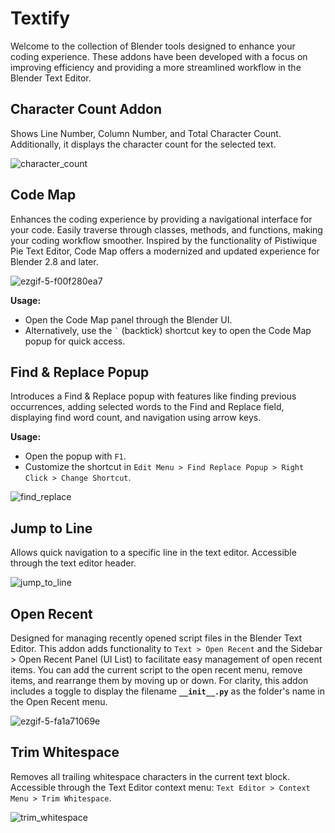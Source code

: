 # Textify

Welcome to the collection of Blender tools designed to enhance your coding experience. These addons have been developed with a focus on improving efficiency and providing a more streamlined workflow in the Blender Text Editor.

## Character Count Addon

Shows Line Number, Column Number, and Total Character Count. Additionally, it displays the character count for the selected text.

![character_count](https://github.com/user-attachments/assets/098a8e47-0bad-4bba-af52-615b61067045)

## Code Map

Enhances the coding experience by providing a navigational interface for your code. Easily traverse through classes, methods, and functions, making your coding workflow smoother. Inspired by the functionality of Pistiwique Pie Text Editor, Code Map offers a modernized and updated experience for Blender 2.8 and later.

![ezgif-5-f00f280ea7](https://github.com/user-attachments/assets/82fc82c1-f45b-4fe0-8a67-a45375009603)

**Usage:**
- Open the Code Map panel through the Blender UI.
- Alternatively, use the `` ` `` (backtick) shortcut key to open the Code Map popup for quick access.

## Find & Replace Popup

Introduces a Find & Replace popup with features like finding previous occurrences, adding selected words to the Find and Replace field, displaying find word count, and navigation using arrow keys.

**Usage:**
- Open the popup with `F1`.
- Customize the shortcut in `Edit Menu > Find Replace Popup > Right Click > Change Shortcut`.

![find_replace](https://github.com/user-attachments/assets/5379c789-2b25-4362-b737-912b6713afe9)

## Jump to Line

Allows quick navigation to a specific line in the text editor. Accessible through the text editor header.

![jump_to_line](https://github.com/user-attachments/assets/b1c1d20e-d40f-498b-ad0d-3b6cd2455103)

## Open Recent

Designed for managing recently opened script files in the Blender Text Editor. This addon adds functionality to `Text > Open Recent` and the Sidebar > Open Recent Panel (UI List) to facilitate easy management of open recent items. You can add the current script to the open recent menu, remove items, and rearrange them by moving up or down. For clarity, this addon includes a toggle to display the filename **`__init__.py`** as the folder's name in the Open Recent menu.

![ezgif-5-fa1a71069e](https://github.com/user-attachments/assets/4b67e2b6-18d5-4f3c-a9bf-4c4302a0c9d7)

## Trim Whitespace

Removes all trailing whitespace characters in the current text block. Accessible through the Text Editor context menu: `Text Editor > Context Menu > Trim Whitespace`.

![trim_whitespace](https://github.com/user-attachments/assets/6b38d6b4-758f-4ea4-8d47-bbd28adccb88)
